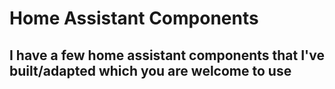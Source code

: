 # Home Assistant Components

## I have a few home assistant components that I've built/adapted which you are welcome to use
